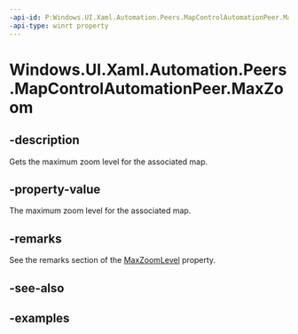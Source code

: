 ```yaml
---
-api-id: P:Windows.UI.Xaml.Automation.Peers.MapControlAutomationPeer.MaxZoom
-api-type: winrt property
---
```


<!-- Property syntax.
public double MaxZoom { get; }
-->

# Windows.UI.Xaml.Automation.Peers.MapControlAutomationPeer.MaxZoom

## -description
Gets the maximum zoom level for the associated map.  

## -property-value
The maximum zoom level for the associated map.  

## -remarks
See the remarks section of the [MaxZoomLevel](https://docs.microsoft.com/uwp/api/windows.ui.xaml.controls.maps.mapcontrol.MaxZoomLevel) property.  

## -see-also

## -examples

